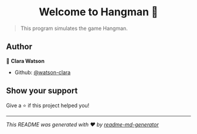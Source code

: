 <h1 align="center">Welcome to Hangman 👋</h1>
<p>
</p>

> This program simulates the game Hangman. 

## Author

👤 **Clara Watson**

* Github: [@watson-clara](https://github.com/watson-clara)

## Show your support

Give a ⭐️ if this project helped you!

***
_This README was generated with ❤️ by [readme-md-generator](https://github.com/kefranabg/readme-md-generator)_